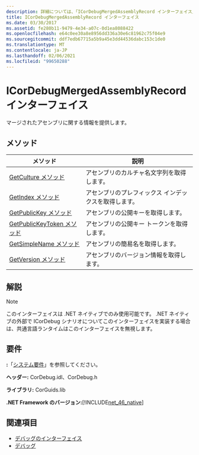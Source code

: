 ```yaml
---
description: 詳細については、「ICorDebugMergedAssemblyRecord インターフェイス」を参照してください。
title: ICorDebugMergedAssemblyRecord インターフェイス
ms.date: 03/30/2017
ms.assetid: fe280b11-9479-4e34-a07c-0d1ea8088422
ms.openlocfilehash: e64c0ee30a8e8956dd336a30e6c81962c75f04e9
ms.sourcegitcommit: ddf7edb67715a5b9a45e3dd44536dabc153c1de0
ms.translationtype: MT
ms.contentlocale: ja-JP
ms.lasthandoff: 02/06/2021
ms.locfileid: "99650288"
---
```

# <a name="icordebugmergedassemblyrecord-interface"></a>ICorDebugMergedAssemblyRecord インターフェイス

マージされたアセンブリに関する情報を提供します。  
  
## <a name="methods"></a>メソッド  
  
|メソッド|説明|  
|------------|-----------------|  
|[GetCulture メソッド](icordebugmergedassemblyrecord-getculture-method.md)|アセンブリのカルチャ名文字列を取得します。|  
|[GetIndex メソッド](icordebugmergedassemblyrecord-getindex-method.md)|アセンブリのプレフィックス インデックスを取得します。|  
|[GetPublicKey メソッド](icordebugmergedassemblyrecord-getpublickey-method.md)|アセンブリの公開キーを取得します。|  
|[GetPublicKeyToken メソッド](icordebugmergedassemblyrecord-getpublickeytoken-method.md)|アセンブリの公開キー トークンを取得します。|  
|[GetSimpleName メソッド](icordebugmergedassemblyrecord-getsimplename-method.md)|アセンブリの簡易名を取得します。|  
|[GetVersion メソッド](icordebugmergedassemblyrecord-getversion-method.md)|アセンブリのバージョン情報を取得します。|  
  
## <a name="remarks"></a>解説  
  
> [!NOTE]
> このインターフェイスは .NET ネイティブでのみ使用可能です。 .NET ネイティブの外部で ICorDebug シナリオについてこのインターフェイスを実装する場合は、共通言語ランタイムはこのインターフェイスを無視します。  
  
## <a name="requirements"></a>要件  

 **:**「[システム要件](../../get-started/system-requirements.md)」を参照してください。  
  
 **ヘッダー:** CorDebug.idl、CorDebug.h  
  
 **ライブラリ:** CorGuids.lib  
  
 **.NET Framework のバージョン:**[!INCLUDE[net_46_native](../../../../includes/net-46-native-md.md)]  
  
## <a name="see-also"></a>関連項目

- [デバッグのインターフェイス](debugging-interfaces.md)
- [デバッグ](index.md)
